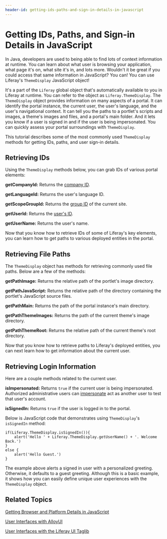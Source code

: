 ```yaml
---
header-id: getting-ids-paths-and-sign-in-details-in-javascript
---
```


# Getting IDs, Paths, and Sign-in Details in JavaScript

In Java, developers are used to being able to find lots of context information
at runtime. You can learn about what user is browsing your application, what
page it's on, what site it's in, and lots more. Wouldn't it be great if you
could access that same information in JavaScript? You can! You can use Liferay's
`ThemeDisplay` JavaScript object!

It's a part of the `Liferay` global object that's automatically available to you
in Liferay at runtime. You can refer to the object as `Liferay.ThemeDisplay`.
The `ThemeDisplay` object provides information on many aspects of a portal.
It can identify the portal instance, the current user, the user's language, and
the user's navigational context. It can tell you the paths to a portlet's
scripts and images, a theme's images and files, and a portal's main folder. And
it lets you know if a user is signed in and if the user is being impersonated.
You can quickly assess your portal surroundings with `ThemeDisplay`. 

This tutorial describes some of the most commonly used `ThemeDisplay` methods
for getting IDs, paths, and user sign-in details. 

## Retrieving IDs

Using the `ThemeDisplay` methods below, you can grab IDs of various portal
elements: 

**getCompanyId:** Returns the
[company ID](/participate/liferaypedia/-/wiki/Main/Company+ID). 

**getLanguageId:** Returns the user's language ID. 

**getScopeGroupId:** Returns the
[group ID](/participate/liferaypedia/-/wiki/Main/Group+ID) of the current site. 

**getUserId:** Returns the
[user's ID](/participate/liferaypedia/-/wiki/Main/User+ID).

**getUserName:** Returns the user's name. 

Now that you know how to retrieve IDs of some of Liferay's key elements, you
can learn how to get paths to various deployed entities in the portal. 

## Retrieving File Paths

The `ThemeDisplay` object has methods for retrieving commonly used file paths.
Below are a few of the methods: 

**getPathImage:** Returns the relative path of the portlet's image directory. 

**getPathJavaScript:** Returns the relative path of the directory containing the
portlet's JavaScript source files. 

**getPathMain:** Returns the path of the portal instance's main directory. 

**getPathThemeImages:** Returns the path of the current theme's image directory. 

**getPathThemeRoot:** Returns the relative path of the current theme's root 
directory. 

Now that you know how to retrieve paths to Liferay's deployed entities, you can
next learn how to get information about the current user. 

## Retrieving Login Information

Here are a couple methods related to the current user. 

**isImpersonated:** Returns `true` if the current user is being impersonated.
Authorized administrative users can
[impersonate](/docs/6-2/user/-/knowledge_base/u/the-users-section-of-the-control-panel#user-management)
act as another user to test that user's account. 

**isSignedIn:** Returns `true` if the user is logged in to the portal. 

Below is JavaScript code that demonstrates using `ThemeDisplay`'s `isSignedIn`
method: 

    if(Liferay.ThemeDisplay.isSignedIn()){
        alert('Hello ' + Liferay.ThemeDisplay.getUserName() + '. Welcome Back.')
    }
    else {
        alert('Hello Guest.')
    }

The example above alerts a signed in user with a personalized greeting.
Otherwise, it defaults to a guest greeting. Although this is a basic example, it
shows how you can easily define unique user experiences with the `ThemeDisplay`
object. 

## Related Topics

[Getting Browser and Platform Details in JavaScript](/docs/6-2/tutorials/-/knowledge_base/t/getting-browser-and-platform-details-in-javascript)

[User Interfaces with AlloyUI](/docs/6-2/tutorials/-/knowledge_base/t/alloyui)

[User Interfaces with the Liferay UI Taglib](/docs/6-2/tutorials/-/knowledge_base/t/liferay-ui-taglibs)
